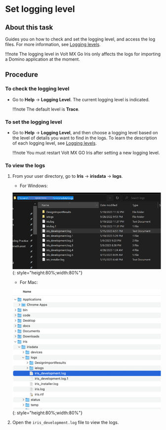 # Set logging level

## About this task

Guides you on how to check and set the logging level, and access the log files. For more information, see [Logging levels](../references/reflogginglevels.md). 

!!!note
    The logging level in Volt MX Go Iris only affects the logs for importing a Domino application at the moment.

## Procedure

### To check the logging level

- Go to **Help** &rarr; **Logging Level**. The current logging level is indicated.

    !!!note
        The default level is **Trace**. 

### To set the logging level

- Go to **Help** &rarr; **Logging Level**, and then choose a logging level based on the level of details you want to find in the logs. To learn the description of each logging level, see [Logging levels](../references/reflogginglevels.md).

    !!!note
        You must restart Volt MX GO Iris after setting a new logging level.

### To view the logs

1. From your user directory, go to **Iris** &rarr; **irisdata** &rarr; **logs**. 

    - For Windows:

    ![](../assets/images/diloggingwin.png){: style="height:80%;width:80%"}


    - For Mac:

    ![](../assets/images/dilogging.png){: style="height:80%;width:80%"}

2. Open the `iris_development.log` file to view the logs.

